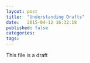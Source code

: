 ```yaml
---
layout: post
title:  "Understanding Drafts"
date:   2015-04-12 16:32:18
published: false
categories: 
tags: 
---
```


This file is a draft

